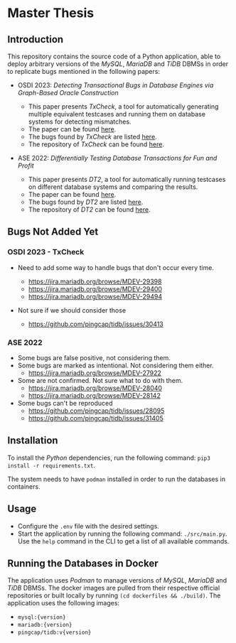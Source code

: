 # Master Thesis

## Introduction

This repository contains the source code of a Python application, able to deploy arbitrary versions of the _MySQL_, _MariaDB_ and _TiDB_ DBMSs in order to replicate bugs mentioned in the following papers:

* OSDI 2023: _Detecting Transactional Bugs in Database Engines via Graph-Based Oracle Construction_

  - This paper presents _TxCheck_, a tool for automatically generating multiple equivalent testcases and running them on database systems for detecting mismatches.
  - The paper can be found [here](./papers/OSDI2023%20Detecting%20Transactional%20Bugs%20in%20Database%20Engines%20via%20Graph-Based%20Oracle%20Construction.pdf).
  - The bugs found by _TxCheck_ are listed [here](https://github.com/JZuming/TxCheck/tree/main/docs).
  - The repository of _TxCheck_ can be found [here](https://github.com/JZuming/TxCheck/).
* ASE 2022: _Differentially Testing Database Transactions for Fun and Profit_

  - This paper presents _DT2_, a tool for automatically running testcases on different database systems and comparing the results.
  - The paper can be found [here](./papers/ASE2022%20Differentially%20Testing%20Database%20Transactions%20for%20Fun%20and%20Profit.pdf).
  - The bugs found by _DT2_ are listed [here](./papers/ASE2022_DT2_bug_list.csv).
  - The repository of _DT2_ can be found [here](https://github.com/tcse-iscas/DT2).

## Bugs Not Added Yet

### OSDI 2023 - TxCheck

* Need to add some way to handle bugs that don't occur every time.

  - https://jira.mariadb.org/browse/MDEV-29398
  - https://jira.mariadb.org/browse/MDEV-29400
  - https://jira.mariadb.org/browse/MDEV-29494
* Not sure if we should consider those

  - https://github.com/pingcap/tidb/issues/30413

### ASE 2022

 * Some bugs are false positive, not considering them.
 * Some bugs are marked as intentional. Not considering them either.
    - https://jira.mariadb.org/browse/MDEV-27922
 * Some are not confirmed. Not sure what to do with them.
    - https://jira.mariadb.org/browse/MDEV-28040
    - https://jira.mariadb.org/browse/MDEV-28142
 * Some bugs can't be reproduced
    - https://github.com/pingcap/tidb/issues/28095
    - https://github.com/pingcap/tidb/issues/31405


## Installation

To install the _Python_ dependencies, run the following command: `pip3 install -r requirements.txt`.

The system needs to have `podman` installed in order to run the databases in containers.

## Usage

* Configure the `.env` file with the desired settings.
* Start the application by running the following command: `./src/main.py`. Use the `help` command in the CLI to get a list of all available commands.

## Running the Databases in Docker

The application uses _Podman_ to manage versions of _MySQL_, _MariaDB_ and _TiDB_ DBMSs. The docker images are pulled from their respective official repositories or built locally by running `(cd dockerfiles && ./build)`. The application uses the following images:

* `mysql:{version}`
* `mariadb:{version}`
* `pingcap/tidb:v{version}`
